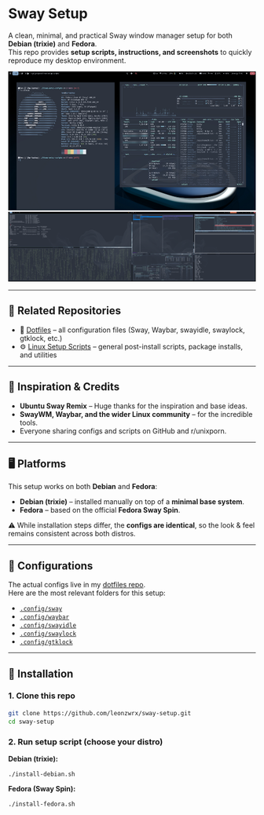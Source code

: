 # Sway Setup

A clean, minimal, and practical Sway window manager setup for both **Debian (trixie)** and **Fedora**.  
This repo provides **setup scripts, instructions, and screenshots** to quickly reproduce my desktop environment.

![fedora42_sway.png](./assets/fedora42_sway.png)
![sway-debian13.png](./assets/sway-debian13.png)

---

## 🔗 Related Repositories

- 📂 [Dotfiles](https://github.com/leonzwrx/dotfiles) – all configuration files (Sway, Waybar, swayidle, swaylock, gtklock, etc.)  
- ⚙️ [Linux Setup Scripts](https://github.com/leonzwrx/linux-setup-scripts) – general post-install scripts, package installs, and utilities  

---

## 🙏 Inspiration & Credits

* **Ubuntu Sway Remix** – Huge thanks for the inspiration and base ideas.
* **SwayWM, Waybar, and the wider Linux community** – for the incredible tools.
* Everyone sharing configs and scripts on GitHub and r/unixporn.

---

## 🖥️ Platforms

This setup works on both **Debian** and **Fedora**:

- **Debian (trixie)** – installed manually on top of a **minimal base system**.  
- **Fedora** – based on the official **Fedora Sway Spin**.  

⚠️ While installation steps differ, the **configs are identical**, so the look & feel remains consistent across both distros.

---

## 📂 Configurations

The actual configs live in my [dotfiles repo](https://github.com/leonzwrx/dotfiles).  
Here are the most relevant folders for this setup:

- [`.config/sway`](https://github.com/leonzwrx/dotfiles/tree/main/.config/sway)  
- [`.config/waybar`](https://github.com/leonzwrx/dotfiles/tree/main/.config/waybar)  
- [`.config/swayidle`](https://github.com/leonzwrx/dotfiles/tree/main/.config/swayidle)  
- [`.config/swaylock`](https://github.com/leonzwrx/dotfiles/tree/main/.config/swaylock)  
- [`.config/gtklock`](https://github.com/leonzwrx/dotfiles/tree/main/.config/gtklock)  

---

## 🚀 Installation

### 1. Clone this repo
```bash
git clone https://github.com/leonzwrx/sway-setup.git
cd sway-setup
```

### 2. Run setup script (choose your distro)

**Debian (trixie):**

```
./install-debian.sh
```

**Fedora (Sway Spin):**

```
./install-fedora.sh
```